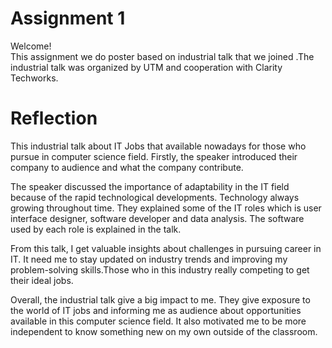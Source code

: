 <!DOCTYPE html>
<html>


<body class="stackedit">
  <div class="stackedit__html"><h1 id="assignment-1">Assignment 1</h1>
<p>Welcome!<br>
This assignment we do poster based on industrial talk that we joined .The industrial talk was organized by UTM and cooperation with Clarity Techworks.</p>
<h1 id="reflection">Reflection</h1>
<p>This industrial talk about IT Jobs that available nowadays for those who pursue in computer science field. Firstly, the speaker introduced their company to audience and what the company contribute.</p>
<p>The speaker discussed the importance of adaptability in the IT field because of the rapid technological developments. Technology always growing throughout time. They explained some of the IT roles which is user interface designer, software developer and data analysis. The software used by each role is explained in the talk.</p>
<p>From this talk, I get valuable insights about challenges in pursuing career in IT. It need me to stay updated on industry trends and improving my problem-solving skills.Those who in this industry really competing to get their ideal jobs.</p>
<p>Overall, the industrial talk give a big impact to me. They give exposure to the world of IT jobs and informing me as audience about opportunities available in this computer science field. It also motivated me to be more independent to know something new on my own outside of the classroom.</p>
</div>
</body>

</html>
